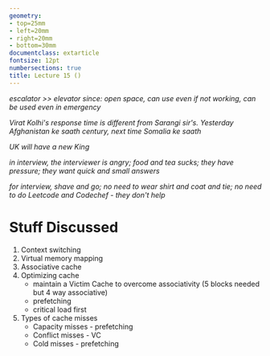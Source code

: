 ```yaml
---
geometry:
- top=25mm
- left=20mm
- right=20mm
- bottom=30mm
documentclass: extarticle
fontsize: 12pt
numbersections: true
title: Lecture 15 ()
--- 
```


*escalator >> elevator since: open space, can use even if not working, can be used even in emergency*

*Virat Kolhi's response time is different from Sarangi sir's. Yesterday Afghanistan ke saath century, next time Somalia ke saath*

*UK will have a new King*

*in interview, the interviewer is angry; food and tea sucks; they have pressure; they want quick and small answers*

*for interview, shave and go; no need to wear shirt and coat and tie; no need to do Leetcode and Codechef - they don't help*

# Stuff Discussed
1. Context switching
1. Virtual memory mapping
1. Associative cache
1. Optimizing cache
    - maintain a Victim Cache to overcome associativity ($5$ blocks needed but $4$ way associative)
    - prefetching
    - critical load first
1. Types of cache misses
    - Capacity misses - prefetching
    - Conflict misses - VC
    - Cold misses - prefetching
